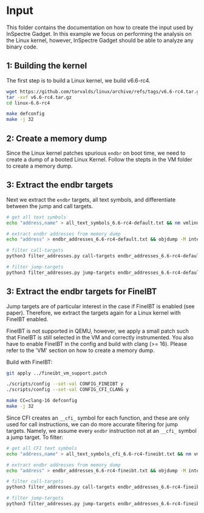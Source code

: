 # Input

This folder contains the documentation on how to create the input used by
InSpectre Gadget. In this example we focus on performing the analysis
on the Linux kernel, however, InSpectre Gadget should be able to analyze any
binary code.


## 1: Building the kernel

The first step is to build a Linux kernel, we build v6.6-rc4.

``` bash
wget https://github.com/torvalds/linux/archive/refs/tags/v6.6-rc4.tar.gz
tar -xvf v6.6-rc4.tar.gz
cd linux-6.6-rc4

make defconfig
make -j 32
```

## 2: Create a memory dump

Since the Linux kernel patches spurious `endbr` on boot time, we need
to create a dump of a booted Linux Kernel. Follow the stepts in the VM folder
to create a memory dump.

## 3: Extract the endbr targets

Next we extract the `endbr` targets, all text symbols, and differentiate between
the jump and call targets.

``` bash
# get all text symbols
echo "address,name" > all_text_symbols_6.6-rc4-default.txt && nm vmlinux | grep -e " t " -e " T " | awk '{print "0x"$1 "," $3}' >> all_text_symbols_6.6-rc4-default.txt

# extract endbr addresses from memory dump
echo "address" > endbr_addresses_6.6-rc4-default.txt && objdump -M intel -D dump_6.6-rc4-default --start-address=0xffffffff81000000 | grep endbr64 | awk '{print "0x"$1}' | sed 's/.$//' | sort -u >> endbr_addresses_6.6-rc4-default.txt

# filter call-targets
python3 filter_addresses.py call-targets endbr_addresses_6.6-rc4-default.txt all_text_symbols_6.6-rc4-default.txt > endbr_call_target_6.6-rc4-default.txt

# filter jump-targets
python3 filter_addresses.py jump-targets endbr_addresses_6.6-rc4-default.txt all_text_symbols_6.6-rc4-default.txt > endbr_jump_target_6.6-rc4-default.txt
```

## 3: Extract the endbr targets for FineIBT

Jump targets are of particular interest in the case if FineIBT is enabled (see
paper). Therefore, we extract the targets again for a Linux kernel with FineIBT
enabled.

FineIBT is not supported in QEMU, however, we apply a small patch
such that FineIBT is still selected in the VM and correctly instrumented.
You also have to enable FineIBT in the config and build with clang (>= 16).
Please refer to the 'VM' section on how to create a memory dump.

Build with FineIBT:

``` bash
git apply ../fineibt_vm_support.patch

./scripts/config --set-val CONFIG_FINEIBT y
./scripts/config --set-val CONFIG_CFI_CLANG y

make CC=clang-16 defconfig
make -j 32
```

Since CFI creates an `__cfi_` symbol for each function, and these are only
used for call instructions, we can do more accurate filtering for jump targets.
Namely, we assume every `endbr` instruction not at an `__cfi_`  symbol
a jump target. To filter:

``` bash
# get all CFI text symbols
echo "address,name" > all_text_symbols_cfi_6.6-rc4-fineibt.txt && nm vmlinux | grep "__cfi_" | grep -e " t " -e " T " | awk '{print "0x"$1 "," $3}' >> all_text_symbols_cfi_6.6-rc4-fineibt.txt

# extract endbr addresses from memory dump
echo "address" > endbr_addresses_6.6-rc4-fineibt.txt && objdump -M intel -D dump_6.6-rc4-fineibt --start-address=0xffffffff81000000 | grep endbr64 | awk '{print "0x"$1}' | sed 's/.$//' | sort -u >> endbr_addresses_6.6-rc4-fineibt.txt

# filter call-targets
python3 filter_addresses.py call-targets endbr_addresses_6.6-rc4-fineibt.txt all_text_symbols_cfi_6.6-rc4-fineibt.txt > endbr_call_target_6.6-rc4-fineibt.txt

# filter jump-targets
python3 filter_addresses.py jump-targets endbr_addresses_6.6-rc4-fineibt.txt all_text_symbols_cfi_6.6-rc4-fineibt.txt > endbr_jump_target_6.6-rc4-fineibt.txt
```
